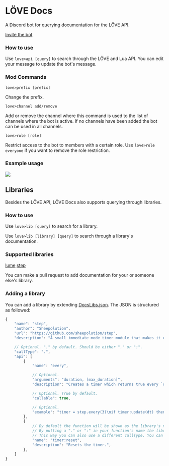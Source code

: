 # LÖVE Docs

A Discord bot for querying documentation for the LÖVE API.

[Invite the bot](https://discord.com/api/oauth2/authorize?client_id=855477819848392734&permissions=18432&scope=bot)

### How to use
Use `love>api [query]` to search through the LÖVE and Lua API. You can edit your message to update the bot's message.

### Mod Commands
`love>prefix [prefix]` 

Change the prefix.

`love>channel add/remove`

Add or remove the channel where this command is used to the list of channels where the bot is active. If no channels have been added the bot can be used in all channels.

`love>role [role]`

Restrict access to the bot to members with a certain role. Use `love>role everyone` if you want to remove the role restriction.

### Example usage

![](https://cdn.discordapp.com/attachments/817036396790939718/857868604435070986/unknown.png)

## Libraries

Besides the LÖVE API, LÖVE Docs also supports querying through libraries.

### How to use

Use `love>lib [query]` to search for a library.

Use `love>lib [library] [query]` to search through a library's documentation.

### Supported libraries

[lume](https://github.com/rxi/lume)
[step](https://github.com/sheepolution/step)

You can make a pull request to add documentation for your or someone else's library.

### Adding a library

You can add a library by extending [DocsLibs.json](code/src/Data/DocsLibs.json). The JSON is structured as followed:

```js
{
    "name": "step",
    "author": "Sheepolution",
    "url": "https://github.com/sheepolution/step",
    "description": "A small immediate mode timer module that makes it easier to have an action execute with a certain interval or after a delay.",

    // Optional. "." by default. Should be either "." or ":".
    "callType": ".", 
    "api": [
        {
            "name": "every",

            // Optional.
            "arguments": "duration, [max_duration]", 
            "description": "Creates a timer which returns true every `duration` seconds. If `max_duration` is set the duration will be a random float between `duration` and `max_duration` every loop.",

            // Optional. True by default.
            "callable": true,

            // Optional.
            "example": "timer = step.every(3)\nif timer:update(dt) then\n  print(\"This will be printed every 3 seconds\")\nend"
        },
        {
            // By default the function will be shown as the library's name + the function's name.
            // By putting a "." or ":" in your function's name the library's name will not be used.
            // This way you can also use a different callType. You can put the library's name in the function's name in that case.
            "name": "timer:reset",
            "description": "Resets the timer.",
        },
    ]
}
```
